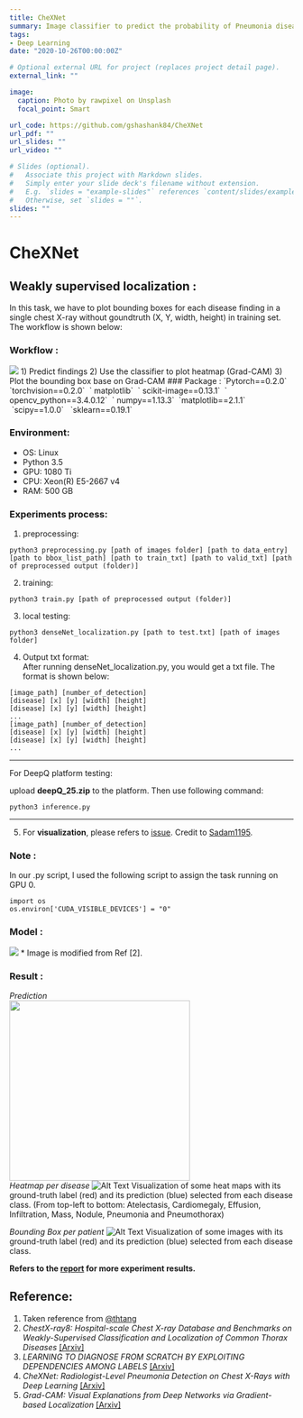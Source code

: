 ```yaml
---
title: CheXNet
summary: Image classifier to predict the probability of Pneumonia disease by Chest-X Ray images.
tags:
- Deep Learning
date: "2020-10-26T00:00:00Z"

# Optional external URL for project (replaces project detail page).
external_link: ""

image:
  caption: Photo by rawpixel on Unsplash
  focal_point: Smart

url_code: https://github.com/gshashank84/CheXNet
url_pdf: ""
url_slides: ""
url_video: ""

# Slides (optional).
#   Associate this project with Markdown slides.
#   Simply enter your slide deck's filename without extension.
#   E.g. `slides = "example-slides"` references `content/slides/example-slides.md`.
#   Otherwise, set `slides = ""`.
slides: ""
---
```



# CheXNet

## Weakly supervised localization :
In this task, we have to plot bounding boxes for each disease finding in a single chest X-ray without goundtruth (X, Y, width, height) in training set. The workflow is shown below:
### Workflow :
<img src="https://github.com/thtang/CheXNet-with-localization/blob/master/output/process_flow.png">
1) Predict findings
2) Use the classifier to plot heatmap (Grad-CAM)
3) Plot the bounding box base on Grad-CAM
### Package : 
`Pytorch==0.2.0` &nbsp; `torchvision==0.2.0` &nbsp;` matplotlib`  &nbsp;` scikit-image==0.13.1` &nbsp;` opencv_python==3.4.0.12` &nbsp;` numpy==1.13.3` &nbsp;`matplotlib==2.1.1` &nbsp;`scipy==1.0.0` &nbsp; `sklearn==0.19.1` &nbsp;

### Environment:
* OS: Linux
* Python 3.5
* GPU: 1080 Ti
* CPU: Xeon(R) E5-2667 v4
* RAM: 500 GB
### Experiments process:
1) preprocessing:
```
python3 preprocessing.py [path of images folder] [path to data_entry] [path to bbox_list_path] [path to train_txt] [path to valid_txt] [path of preprocessed output (folder)]
```

2) training:
```
python3 train.py [path of preprocessed output (folder)]
```

3) local testing:
```
python3 denseNet_localization.py [path to test.txt] [path of images folder]
```
4) Output txt format: <br>
After running denseNet_localization.py, you would get a txt file. The format is shown below:<br>
```
[image_path] [number_of_detection]
[disease] [x] [y] [width] [height]
[disease] [x] [y] [width] [height]
...
[image_path] [number_of_detection]
[disease] [x] [y] [width] [height]
[disease] [x] [y] [width] [height]
...
```
------
For DeepQ platform testing:

upload **deepQ_25.zip** to the platform. Then use following command:
```
python3 inference.py
```
------

5) For **visualization**, please refers to [issue](https://github.com/thtang/CheXNet-with-localization/issues/9). Credit to [Sadam1195](https://github.com/Sadam1195).

### Note :
In our .py script, I used the following script to assign the task running on GPU 0.<br>

```
import os
os.environ['CUDA_VISIBLE_DEVICES'] = "0"
```
### Model :
<img src="https://github.com/thtang/CheXNet-with-localization/blob/master/output/multi_label_denseNet.png">
* Image is modified from Ref [2].

### Result :
*Prediction*<br>
<img src="https://github.com/thtang/CheXNet-with-localization/blob/master/output/prediction.png" width="320"><br>
*Heatmap per disease*
![Alt Text](https://github.com/thtang/CheXNet-with-localization/blob/master/output/heatmap_per_class.jpg)
Visualization of some heat maps with its ground-truth label (red) and its prediction
(blue) selected from each disease class. (From top-left to bottom: Atelectasis, Cardiomegaly,
Effusion, Infiltration, Mass, Nodule, Pneumonia and Pneumothorax)

*Bounding Box per patient*
![Alt Text](https://github.com/thtang/CheXNet-with-localization/blob/master/output/bb_select.JPG)
Visualization of some images with its ground-truth label (red) and its prediction
(blue) selected from each disease class.

**Refers to the [report](https://github.com/thtang/CheXNet-with-localization/blob/master/report.pdf) for more experiment results.**
## Reference:
1. Taken reference from [@thtang](https://github.com/thtang/CheXNet-with-localization)
2. *ChestX-ray8: Hospital-scale Chest X-ray Database and Benchmarks on Weakly-Supervised Classification and Localization of Common Thorax Diseases* [[Arxiv]](https://arxiv.org/pdf/1705.02315.pdf)
3. *LEARNING TO DIAGNOSE FROM SCRATCH BY EXPLOITING DEPENDENCIES AMONG LABELS* [[Arxiv]](https://arxiv.org/pdf/1710.10501.pdf)
4. *CheXNet: Radiologist-Level Pneumonia Detection on Chest X-Rays with Deep Learning* [[Arxiv]](https://arxiv.org/pdf/1711.05225.pdf)
5. *Grad-CAM: Visual Explanations from Deep Networks via Gradient-based Localization* [[Arxiv]](https://arxiv.org/pdf/1610.02391.pdf)
